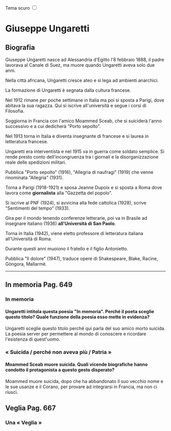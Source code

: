 <link rel="stylesheet" href="../style.css">

<label style="position:static;" for="tema-scuro">Tema scuro
<input type="checkbox" id="tema-scuro"></input>
</label>

# Giuseppe Ungaretti
## Biografia
Giuseppe Ungaretti nasce ad Alessandria d'Egitto l'8 febbraio 1888, il padre lavorava al Canale di Suez, ma muore quando Ungaretti aveva solo due anni.

Nella città africana, Ungaretti cresce ateo e si lega ad ambienti anarchici.

La formazione di Ungaretti è segnata dalla cultura francese.

Nel 1912 rimane per poche settimane in Italia ma poi si sposta a Parigi, dove abitava la sua ragazza. Qui si iscrive all'università e segue i corsi di Filosofia.

Soggiorna in Francia con l'amico Moammed Sceab, che si suiciderà l'anno successivo e a cui dedicherà "Porto sepolto".

Nel 1913 torna in Italia e diventa insegnante di francese e si laurea in letteratura francese.

Ungaretti era interventista e nel 1915 va in guerra come soldato semplice. Si rende presto conto dell'incongruenza tra i giornali e la disorganizzazione reale delle spedizioni militari.

Pubblica "Porto sepolto" (1916), "Allegria di naufragi" (1919) che venne rinominata "Allegria" (1931).

Torna a Parigi (1918-1921) e sposa Jeanne Dupoix e si sposta a Roma dove lavora come **giornalista** alla "Gazzetta del popolo".

Si iscrive al PNF (1924), si avvicina alla fede cattolica (1928), scrive "Sentimenti del tempo" (1933).

Gira per il mondo tenendo conferenze letterarie, poi va in Brasile ad insegnare italiano (1936) **all'Università di San Paolo**.


Torna in Italia (1942), viene eletto professore di letteratura italiana all'Università di Roma.

Durante questi anni muoiono il fratello e il figlio Antonietto.

Pubblica "Il dolore" (1947), traduce opere di Shakespeare, Blake, Racine, Gòngora, Mallarmè.

---


## In memoria Pag. 649
### In memoria
#### Ungaretti intitola questa poesia "In memoria". Perché il poeta sceglie questo titolo? Quale funzione della poesia esso mette in evidenza?

Ungaretti sceglie questo titolo perché qui parla del suo amico morto suicida. La poesia server per permettere al mondo di conoscere e ricordare l'esistenza di quest'uomo.

### « Suicida / perché non aveva più / Patria »
#### Moammed Sceab muore suicida. Quali vicende biografiche hanno condotto il protagonista a questo gesto disperato? 
Moammed muore suicida, dopo che ha abbandonato il suo vecchio nome e le sue usanze e il Corano, per provare ad integrarsi in Francia, ma non ci riuscì.

## Veglia Pag. 667
### Una « Veglia »

